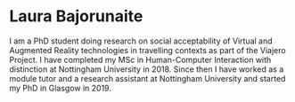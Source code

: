 # Laura Bajorunaite

I am a PhD student doing research on social acceptability of Virtual and Augmented Reality technologies in travelling contexts as part of the Viajero Project. I have completed my MSc in Human-Computer Interaction with distinction at Nottingham University in 2018. Since then I have worked as a module tutor and a research assistant at Nottingham University and started my PhD in Glasgow in 2019.